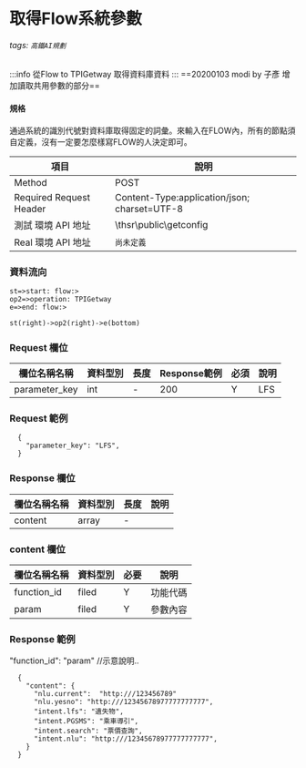 # 取得Flow系統參數

###### tags: `高鐵AI規劃`
:::info
從Flow to TPIGetway 取得資料庫資料
:::
==20200103 modi by 子彥 增加讀取共用參數的部分==


#### 規格
通過系統的識別代號對資料庫取得固定的詞彙。來輸入在FLOW內，所有的節點須自定義，沒有一定要怎麼樣寫FLOW的人決定即可。

  項目 | 說明
  ---- | ---
  Method | POST
  Required Request Header |  Content-Type:application/json; charset=UTF-8
  測試 環境 API 地址 | \thsr\public\getconfig
  Real 環境 API 地址 | `尚未定義`

### 資料流向
```flow
st=>start: flow:>
op2=>operation: TPIGetway
e=>end: flow:>

st(right)->op2(right)->e(bottom)

```

### Request 欄位

  欄位名稱名稱 | 資料型別| 長度|Response範例| 必須 | 說明
  --------- | ------- |-----| --------|--------|--------
  parameter_key | int | - | 200 | Y | LFS 


  

### Request 範例

```
  {
    "parameter_key": "LFS",
  }
```


### Response 欄位

  欄位名稱名稱 | 資料型別| 長度| 說明
  --------- | ------- |-----| --------
  content | array | - | 


### content 欄位  

  欄位名稱名稱 | 資料型別| 必要| 說明
  --------- | ------- |-----| --------
  function_id | filed | Y | 功能代碼
  param | filed | Y | 參數內容


### Response 範例
"function_id": "param" //示意說明..
```
  {
    "content": { 
      "nlu.current":  "http:///123456789"
      "nlu.yesno": "http:///12345678977777777777",
      "intent.lfs": "遺失物",
      "intent.PGSMS": "乘車導引",
      "intent.search": "票價查詢",
      "intent.nlu": "http:///12345678977777777777",
    }
  }
```
